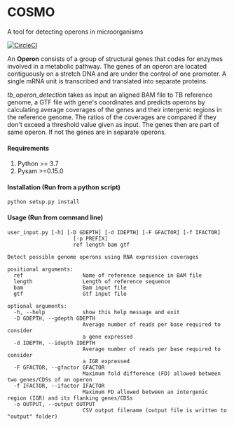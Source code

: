 # COSMO
A tool for detecting operons in microorganisms

[![CircleCI](https://circleci.com/gh/hocinebendou/tb_operon_detection.svg?style=svg)](https://circleci.com/gh/hocinebendou/tb_operon_detection)

An **Operon** consists of a group of structural genes that codes for enzymes involved in a metabolic pathway.
The genes of an operon are located contiguously on a stretch DNA and are under the control of one promoter.
A single mRNA unit is transcribed and translated into separate proteins.

*tb_operon_detection* takes as input an aligned BAM file to TB reference genome, a GTF file with gene's 
coordinates and predicts operons by calculating average coverages of the genes and their intergenic regions 
in the reference genome. The ratios of the coverages are compared if they don't exceed a threshold value 
given as input. The genes then are part of same operon. If not the genes are in separate operons.

#### Requirements
1. Python >= 3.7
2. Pysam >=0.15.0

#### Installation (Run from a python script)
```
python setup.py install  
```

#### Usage (Run from command line)
```
user_input.py [-h] [-D GDEPTH] [-d IDEPTH] [-F GFACTOR] [-f IFACTOR]
                     [-p PREFIX]
                     ref length bam gtf

Detect possible genome operons using RNA expression coverages

positional arguments:
  ref                   Name of reference sequence in BAM file
  length                Length of reference sequence
  bam                   Bam input file
  gtf                   Gtf input file

optional arguments:
  -h, --help            show this help message and exit
  -D GDEPTH, --gdepth GDEPTH
                        Average number of reads per base required to consider
                        a gene expressed
  -d IDEPTH, --idepth IDEPTH
                        Average number of reads per base required to consider
                        a IGR expressed
  -F GFACTOR, --gfactor GFACTOR
                        Maximum fold difference (FD) allowed between two genes/CDSs of an operon
  -f IFACTOR, --ifactor IFACTOR
                        Maximum FD allowed between an intergenic region (IGR) and its flanking genes/CDSs
  -o OUTPUT, --output OUTPUT
                        CSV output filename (output file is written to "output" folder)
```    
